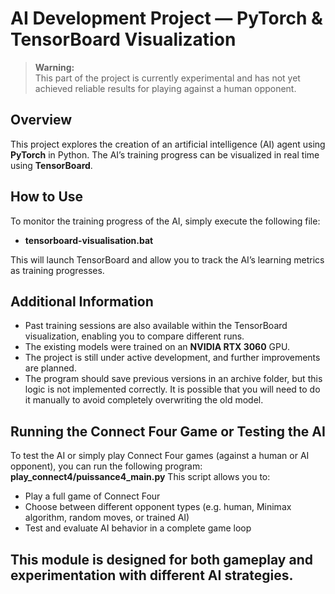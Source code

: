 # AI Development Project — PyTorch & TensorBoard Visualization

> **Warning:**  
> This part of the project is currently experimental and has not yet achieved reliable results for playing against a human opponent.

## Overview

This project explores the creation of an artificial intelligence (AI) agent using **PyTorch** in Python. The AI’s training progress can be visualized in real time using **TensorBoard**.

## How to Use

To monitor the training progress of the AI, simply execute the following file:

- **tensorboard-visualisation.bat**

This will launch TensorBoard and allow you to track the AI’s learning metrics as training progresses.

## Additional Information

- Past training sessions are also available within the TensorBoard visualization, enabling you to compare different runs.
- The existing models were trained on an **NVIDIA RTX 3060** GPU.
- The project is still under active development, and further improvements are planned.
- The program should save previous versions in an archive folder, but this logic is not implemented correctly. It is possible that you will need to do it manually to avoid completely overwriting the old model.

## Running the Connect Four Game or Testing the AI

To test the AI or simply play Connect Four games (against a human or AI opponent), you can run the following program:
**play_connect4/puissance4_main.py**
This script allows you to:

- Play a full game of Connect Four
- Choose between different opponent types (e.g. human, Minimax algorithm, random moves, or trained AI)
- Test and evaluate AI behavior in a complete game loop

This module is designed for both gameplay and experimentation with different AI strategies.
---
